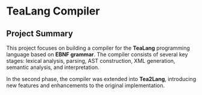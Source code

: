 # TeaLang Compiler

## Project Summary

This project focuses on building a compiler for the **TeaLang** programming language based on **EBNF grammar**. The compiler consists of several key stages: lexical analysis, parsing, AST construction, XML generation, semantic analysis, and interpretation.

In the second phase, the compiler was extended into **Tea2Lang**, introducing new features and enhancements to the original implementation.
